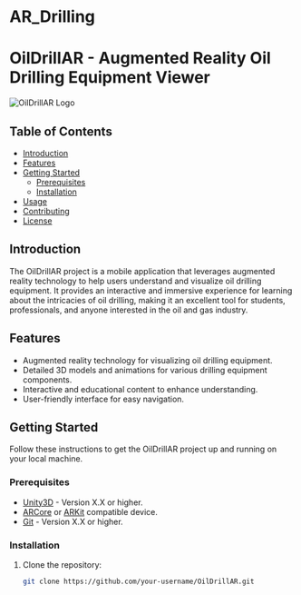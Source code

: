# AR_Drilling

# OilDrillAR - Augmented Reality Oil Drilling Equipment Viewer

![OilDrillAR Logo](link-to-your-logo-image.png)

## Table of Contents
- [Introduction](#introduction)
- [Features](#features)
- [Getting Started](#getting-started)
  - [Prerequisites](#prerequisites)
  - [Installation](#installation)
- [Usage](#usage)
- [Contributing](#contributing)
- [License](#license)

## Introduction

The OilDrillAR project is a mobile application that leverages augmented reality technology to help users understand and visualize oil drilling equipment. It provides an interactive and immersive experience for learning about the intricacies of oil drilling, making it an excellent tool for students, professionals, and anyone interested in the oil and gas industry.

## Features

- Augmented reality technology for visualizing oil drilling equipment.
- Detailed 3D models and animations for various drilling equipment components.
- Interactive and educational content to enhance understanding.
- User-friendly interface for easy navigation.

## Getting Started

Follow these instructions to get the OilDrillAR project up and running on your local machine.

### Prerequisites

- [Unity3D](https://unity.com/) - Version X.X or higher.
- [ARCore](https://developers.google.com/ar) or [ARKit](https://developer.apple.com/arkit/) compatible device.
- [Git](https://git-scm.com/) - Version X.X or higher.

### Installation

1. Clone the repository:

   ```bash
   git clone https://github.com/your-username/OilDrillAR.git
